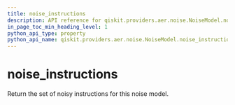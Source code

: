 ```yaml
---
title: noise_instructions
description: API reference for qiskit.providers.aer.noise.NoiseModel.noise_instructions
in_page_toc_min_heading_level: 1
python_api_type: property
python_api_name: qiskit.providers.aer.noise.NoiseModel.noise_instructions
---
```


# noise\_instructions

Return the set of noisy instructions for this noise model.

